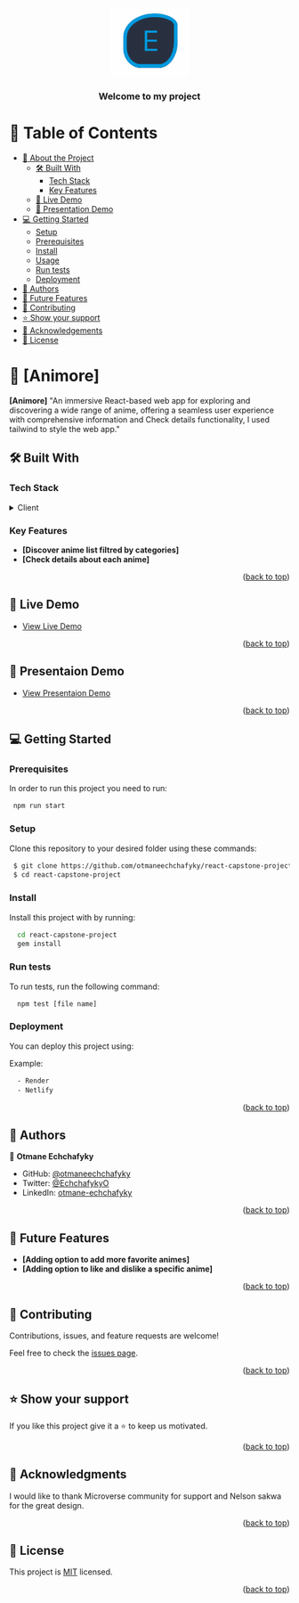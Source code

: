 <a name="readme-top"></a>

<div align="center">
  <!-- You are encouraged to replace this logo with your own! Otherwise you can also remove it. -->
  <img src="./assets/pf-logo.png" alt="logo" width="140"  height="auto" />
  <br/>

  <h3><b>Welcome to my project</b></h3>

</div>

<!-- TABLE OF CONTENTS -->

# 📗 Table of Contents

- [📖 About the Project](#about-project)
  - [🛠 Built With](#built-with)
    - [Tech Stack](#tech-stack)
    - [Key Features](#key-features)
  - [🚀 Live Demo](#live-demo)
  - [🚀 Presentation Demo](#presentation-demo)
- [💻 Getting Started](#getting-started)
  - [Setup](#setup)
  - [Prerequisites](#prerequisites)
  - [Install](#install)
  - [Usage](#usage)
  - [Run tests](#run-tests)
  - [Deployment](#deployment)
- [👥 Authors](#authors)
- [🔭 Future Features](#future-features)
- [🤝 Contributing](#contributing)
- [⭐️ Show your support](#support)
- [🙏 Acknowledgements](#acknowledgements)
- [📝 License](#license)

<!-- PROJECT DESCRIPTION -->

# 📖 [Animore] <a name="about-project"></a>

**[Animore]** "An immersive React-based web app for exploring and discovering a wide range of anime, offering a seamless user experience with comprehensive information and Check details functionality, I used tailwind to style the web app."

## 🛠 Built With <a name="built-with"></a>

### Tech Stack <a name="tech-stack"></a>

<details>
  <summary>Client</summary>
  <ul>
    <li><a href="https://reactjs.org/">React.js</a></li>
  </ul>
  <ul>
    <li><a href="https://reactjs.org/">Tailwind.css</a></li>
  </ul>
</details>


<!-- Features -->

### Key Features <a name="key-features"></a>

- **[Discover anime list filtred by categories]**
- **[Check details about each anime]**

<p align="right">(<a href="#readme-top">back to top</a>)</p>

<!-- LIVE DEMO -->

## 🚀 Live Demo <a name="live-demo"></a>

- [View Live Demo](https://react-capstone-vt4h.onrender.com/)

<p align="right">(<a href="#readme-top">back to top</a>)</p>

<!-- PRESENTATION DEMO -->

## 🚀 Presentaion Demo <a name="live-demo"></a>

- [View Presentaion Demo](https://www.loom.com/share/84401a6bd6504e7685515490f8e532bd?sid=92a7eca8-1b1d-45da-bbb1-64444c7b4425)

<p align="right">(<a href="#readme-top">back to top</a>)</p>

<!-- GETTING STARTED -->

## 💻 Getting Started <a name="getting-started"></a>

### Prerequisites

In order to run this project you need to run:

```sh
 npm run start 
```

### Setup

Clone this repository to your desired folder using these commands:

```sh
 $ git clone https://github.com/otmaneechchafyky/react-capstone-project.git
 $ cd react-capstone-project
```

 ### Install

Install this project with by running:


```sh
  cd react-capstone-project
  gem install
```

### Run tests

To run tests, run the following command:

```sh
  npm test [file name]
```

### Deployment

You can deploy this project using:

Example:

```sh
  - Render
  - Netlify
```

<p align="right">(<a href="#readme-top">back to top</a>)</p>

<!-- AUTHORS -->

## 👥 Authors <a name="authors"></a>


👤 **Otmane Echchafyky**

- GitHub: [@otmaneechchafyky](https://github.com/otmaneechchafyky)
- Twitter: [@EchchafykyO](https://twitter.com/EchchafykyO)
- LinkedIn: [otmane-echchafyky](https://www.linkedin.com/in/otmane-echchafyky/)

<p align="right">(<a href="#readme-top">back to top</a>)</p>

<!-- FUTURE FEATURES -->

## 🔭 Future Features <a name="future-features"></a>

- **[Adding option to add more favorite animes]**
- **[Adding option to like and dislike a specific anime]**

<p align="right">(<a href="#readme-top">back to top</a>)</p>

<!-- CONTRIBUTING -->

## 🤝 Contributing <a name="contributing"></a>

Contributions, issues, and feature requests are welcome!

Feel free to check the [issues page](https://github.com/otmaneechchafyky/react-capstone-project/issues).

<p align="right">(<a href="#readme-top">back to top</a>)</p>

<!-- SUPPORT -->

## ⭐️ Show your support <a name="support"></a>

If you like this project give it a ⭐️ to keep us motivated.

<p align="right">(<a href="#readme-top">back to top</a>)</p>

<!-- ACKNOWLEDGEMENTS -->

## 🙏 Acknowledgments <a name="acknowledgements"></a>


I would like to thank Microverse community for support and Nelson sakwa for the great design.

<p align="right">(<a href="#readme-top">back to top</a>)</p>

<!-- LICENSE -->

## 📝 License <a name="license"></a>

This project is [MIT](./LICENSE) licensed.

<p align="right">(<a href="#readme-top">back to top</a>)</p>
